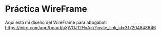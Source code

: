 # Práctica WireFrame

Aquí está mi diseño del WireFrame para abogabot:
https://miro.com/app/board/uXjVOJ12HxA=/?invite_link_id=317204848646
